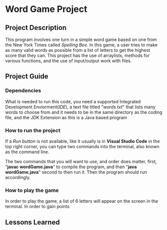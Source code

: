 
# Word Game Project  

## Project Description  

This program involves one turn in a simple word game based on one from the New York Times
called *Spelling Bee.* In this game, a user tries to make as many valid words as possible from a list of letters 
to get the highest score that they can. This project has the use of arraylists, methods for various functions, and the use
of input/output work with files.

## Project Guide


### Dependencies  

What is needed to run this code, you need a supported Integrated Development Enviorment(*IDE*), a text file
titled "*words.txt*" that lists many words to choose from and it needs to be in the same directory as the coding file, and the JDK Extension as this is a Java based program

### How to run the project  

If a *Run button* is not available, like it usually is in **Visual Studio Code** in the top right corner, 
you can type two commands into the terminal, also known as the command line.

The two commands that you will want to use, and order does matter, first, "**javac wordGame.java**" to compile the program, and then "**java wordGame.java**" second to then run it.
Then the program should run accordingly.

### How to play the game  

In order to play the game, a list of 6 letters will appear on the screen in the terminal. In order to gain points 

## Lessons Learned 

